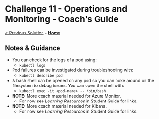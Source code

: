 # Challenge 11 - Operations and Monitoring - Coach's Guide

[< Previous Solution](./Solution-10.md) - **[Home](./README.md)**

## Notes & Guidance

- You can check for the logs of a pod using:
	- `kubectl logs`
- Pod failures can be investigated during troubleshooting with:
	- `kubectl describe pod`
- A bash shell can be opened on any pod so you can poke around on the filesystem to debug issues. You can open the shell with:
	- `kubectl exec -it <pod-name> -- /bin/bash`
- **NOTE:** More coach material needed for Azure Monitor.
	- For now see *Learning Resources* in Student Guide for links.
- **NOTE:** More coach material needed for Kibana.
	- For now see *Learning Resources* in Student Guide for links.
